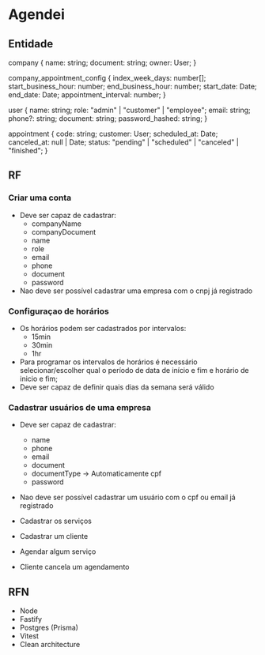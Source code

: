 # Agendei

## Entidade

company {
  name: string;
  document: string;
  owner: User;
}

company_appointment_config {
  index_week_days: number[];
  start_business_hour: number;
  end_business_hour: number;
  start_date: Date;
  end_date: Date;
  appointment_interval: number;
}


user {
  name: string;
  role: "admin" | "customer" | "employee";
  email: string;
  phone?: string;
  document: string;
  password_hashed: string;
}

appointment {
  code: string;
  customer: User;
  scheduled_at: Date;
  canceled_at: null | Date;
  status: "pending" | "scheduled" | "canceled" | "finished";
}


## RF

### Criar uma conta
- Deve ser capaz de cadastrar:
  - companyName
  - companyDocument
  - name
  - role
  - email
  - phone
  - document
  - password
- Nao deve ser possível cadastrar uma empresa com o cnpj já registrado

### Configuraçao de horários
  - Os horários podem ser cadastrados por intervalos:
    - 15min
    - 30min
    - 1hr
  - Para programar os intervalos de horários é necessário selecionar/escolher qual o período de data de início e fim e horário de inicio e fim;
  - Deve ser capaz de definir quais dias da semana será válido


### Cadastrar usuários de uma empresa
- Deve ser capaz de cadastrar:
  - name
  - phone
  - email
  - document
  - documentType -> Automaticamente cpf
  - password
- Nao deve ser possível cadastrar um usuário com o cpf ou email já registrado

- Cadastrar os serviços
- Cadastrar um cliente
- Agendar algum serviço
- Cliente cancela um agendamento

## RFN

- Node
- Fastify
- Postgres (Prisma)
- Vitest
- Clean architecture